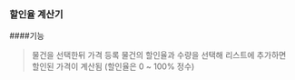### 할인율 계산기

####기능
> 물건을 선택한뒤 가격 등록
> 물건의 할인율과 수량을 선택해 리스트에 추가하면 할인된 가격이 계산됨 (할인율은 0 ~ 100% 정수)





